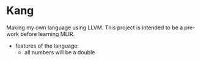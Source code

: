 # Kang
Making my own language using LLVM. This project is intended to be a pre-work before learning MLIR.

- features of the language:
    - all numbers will be a double